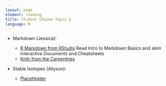 ```yaml
---
layout: page
element: reading
title: Student Chosen Topic 1
language: R
---
```


* Markdown (Jessica):

  * [R Markdown from RStudio](https://rmarkdown.rstudio.com/lesson-1.html) Read Intro to Markdown Basics and *skim* Interactive Documents and Cheatsheets
  * [Knitr from the Carpentries](https://catherinehulshof.github.io/Fall2018-biology/materials/knitr/)

* Stable Isotopes (Allyson):

  * [PlaceHolder](https://carpentries.github.io/instructor-training/11-practice-teaching/index.html)
